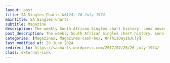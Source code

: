 ```yaml
---
layout: post
title: SA Singles Charts &#124; 26 July 1974
maintitle: SA Singles Charts
subtitle: Magazine
description: The weekly South African Singles chart history. Lena moves down the charts from number 6 to number 8 with Ma! (He’s Making Eyes at Me)
post_description: The weekly South African Singles chart history. Lena moves down the charts from number 6 to number 8 with Ma! (He’s Making Eyes at Me)
categories: [Magazines, Magazines-cash-box, OnThisDay26July]
last_modified_at: 28 June 2024
redirect_to: https://sacharts.wordpress.com/2017/07/26/26-july-1974/
class: external-link
---
```


